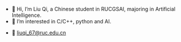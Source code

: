 - 👋 Hi, I’m Liu Qi, a Chinese student in RUCGSAI, majoring in Artificial Intelligence.
- 👀 I’m interested in C/C++, python and AI.
<!-- - 📖 I’m now learning  -->
- 📧 liuqi_67@ruc.edu.cn

<!---
liuqi6777/liuqi6777 is a ✨ special ✨ repository because its `README.md` (this file) appears on your GitHub profile.
You can click the Preview link to take a look at your changes.
--->
